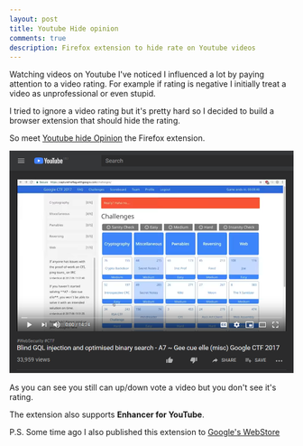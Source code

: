 ```yaml
---
layout: post
title: Youtube Hide opinion
comments: true
description: Firefox extension to hide rate on Youtube videos
---
```


Watching videos on Youtube I've noticed I influenced a lot by paying
attention to a video rating.
For example if rating is negative I initially treat a video as unprofessional or even stupid.

I tried to ignore a video rating but it's pretty hard so I decided to build a browser extension that should hide the rating.

So meet [Youtube hide Opinion](https://addons.mozilla.org/en-US/firefox/addon/youtube-hide-opinion/)
the Firefox extension.

<a target="_blank" href="/assets/img/hide-opinion1.png"><img alt="fun first" src="/assets/img/hide-opinion1.png" width="550px"/></a>

As you can see you still can up/down vote a video but you don't see it's rating.

The extension also supports **Enhancer for YouTube**.

P.S.
Some time ago I also published this extension to [Google's WebStore](https://chrome.google.com/webstore/detail/youtube-hide-opinion/kmagnigdjocidngajmobbifcngjoejkm)

